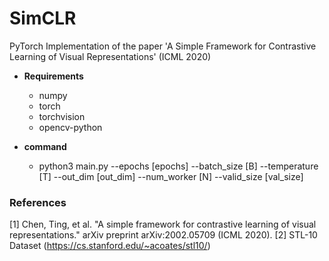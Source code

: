 # SimCLR
PyTorch Implementation of the paper 'A Simple Framework for Contrastive Learning of Visual Representations' (ICML 2020)

* **Requirements**
  * numpy
  * torch
  * torchvision
  * opencv-python
  
* **command**
  - python3 main.py --epochs [epochs] --batch_size [B] --temperature [T] --out_dim [out_dim] --num_worker [N] --valid_size [val_size]

### References
[1] Chen, Ting, et al. "A simple framework for contrastive learning of visual representations." arXiv preprint arXiv:2002.05709 (ICML 2020).
[2] STL-10 Dataset (https://cs.stanford.edu/~acoates/stl10/)
